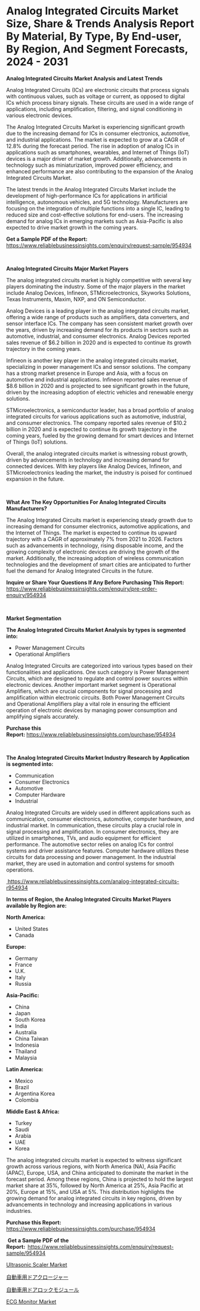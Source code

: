 <p><h1>Analog Integrated Circuits Market Size, Share & Trends Analysis Report By Material, By Type, By End-user, By Region, And Segment Forecasts, 2024 - 2031</h1></p><p><strong>Analog Integrated Circuits Market Analysis and Latest Trends</strong></p>
<p><p>Analog Integrated Circuits (ICs) are electronic circuits that process signals with continuous values, such as voltage or current, as opposed to digital ICs which process binary signals. These circuits are used in a wide range of applications, including amplification, filtering, and signal conditioning in various electronic devices.</p><p>The Analog Integrated Circuits Market is experiencing significant growth due to the increasing demand for ICs in consumer electronics, automotive, and industrial applications. The market is expected to grow at a CAGR of 12.8% during the forecast period. The rise in adoption of analog ICs in applications such as smartphones, wearables, and Internet of Things (IoT) devices is a major driver of market growth. Additionally, advancements in technology such as miniaturization, improved power efficiency, and enhanced performance are also contributing to the expansion of the Analog Integrated Circuits Market.</p><p>The latest trends in the Analog Integrated Circuits Market include the development of high-performance ICs for applications in artificial intelligence, autonomous vehicles, and 5G technology. Manufacturers are focusing on the integration of multiple functions into a single IC, leading to reduced size and cost-effective solutions for end-users. The increasing demand for analog ICs in emerging markets such as Asia-Pacific is also expected to drive market growth in the coming years.</p></p>
<p><strong>Get a Sample PDF of the Report:&nbsp;</strong> <a href="https://www.reliablebusinessinsights.com/enquiry/request-sample/954934">https://www.reliablebusinessinsights.com/enquiry/request-sample/954934</a></p>
<p>&nbsp;</p>
<p><strong>Analog Integrated Circuits Major Market Players</strong></p>
<p><p>The analog integrated circuits market is highly competitive with several key players dominating the industry. Some of the major players in the market include Analog Devices, Infineon, STMicroelectronics, Skyworks Solutions, Texas Instruments, Maxim, NXP, and ON Semiconductor.</p><p>Analog Devices is a leading player in the analog integrated circuits market, offering a wide range of products such as amplifiers, data converters, and sensor interface ICs. The company has seen consistent market growth over the years, driven by increasing demand for its products in sectors such as automotive, industrial, and consumer electronics. Analog Devices reported sales revenue of $6.2 billion in 2020 and is expected to continue its growth trajectory in the coming years.</p><p>Infineon is another key player in the analog integrated circuits market, specializing in power management ICs and sensor solutions. The company has a strong market presence in Europe and Asia, with a focus on automotive and industrial applications. Infineon reported sales revenue of $8.6 billion in 2020 and is projected to see significant growth in the future, driven by the increasing adoption of electric vehicles and renewable energy solutions.</p><p>STMicroelectronics, a semiconductor leader, has a broad portfolio of analog integrated circuits for various applications such as automotive, industrial, and consumer electronics. The company reported sales revenue of $10.2 billion in 2020 and is expected to continue its growth trajectory in the coming years, fueled by the growing demand for smart devices and Internet of Things (IoT) solutions.</p><p>Overall, the analog integrated circuits market is witnessing robust growth, driven by advancements in technology and increasing demand for connected devices. With key players like Analog Devices, Infineon, and STMicroelectronics leading the market, the industry is poised for continued expansion in the future.</p></p>
<p>&nbsp;</p>
<p><strong>What Are The Key Opportunities For Analog Integrated Circuits Manufacturers?</strong></p>
<p><p>The Analog Integrated Circuits market is experiencing steady growth due to increasing demand for consumer electronics, automotive applications, and the Internet of Things. The market is expected to continue its upward trajectory with a CAGR of approximately 7% from 2021 to 2026. Factors such as advancements in technology, rising disposable income, and the growing complexity of electronic devices are driving the growth of the market. Additionally, the increasing adoption of wireless communication technologies and the development of smart cities are anticipated to further fuel the demand for Analog Integrated Circuits in the future.</p></p>
<p><strong>Inquire or Share Your Questions If Any Before Purchasing This Report:</strong> <a href="https://www.reliablebusinessinsights.com/enquiry/pre-order-enquiry/954934">https://www.reliablebusinessinsights.com/enquiry/pre-order-enquiry/954934</a></p>
<p>&nbsp;</p>
<p><strong>Market Segmentation</strong></p>
<p><strong>The Analog Integrated Circuits Market Analysis by types is segmented into:</strong></p>
<p><ul><li>Power Management Circuits</li><li>Operational Amplifiers</li></ul></p>
<p><p>Analog Integrated Circuits are categorized into various types based on their functionalities and applications. One such category is Power Management Circuits, which are designed to regulate and control power sources within electronic devices. Another important market segment is Operational Amplifiers, which are crucial components for signal processing and amplification within electronic circuits. Both Power Management Circuits and Operational Amplifiers play a vital role in ensuring the efficient operation of electronic devices by managing power consumption and amplifying signals accurately.</p></p>
<p><strong>Purchase this Report:&nbsp;</strong><a href="https://www.reliablebusinessinsights.com/purchase/954934">https://www.reliablebusinessinsights.com/purchase/954934</a></p>
<p>&nbsp;</p>
<p><strong>The Analog Integrated Circuits Market Industry Research by Application is segmented into:</strong></p>
<p><ul><li>Communication</li><li>Consumer Electronics</li><li>Automotive</li><li>Computer Hardware</li><li>Industrial</li></ul></p>
<p><p>Analog Integrated Circuits are widely used in different applications such as communication, consumer electronics, automotive, computer hardware, and industrial market. In communication, these circuits play a crucial role in signal processing and amplification. In consumer electronics, they are utilized in smartphones, TVs, and audio equipment for efficient performance. The automotive sector relies on analog ICs for control systems and driver assistance features. Computer hardware utilizes these circuits for data processing and power management. In the industrial market, they are used in automation and control systems for smooth operations.</p></p>
<p><a href="https://www.reliablebusinessinsights.com/analog-integrated-circuits-r954934">&nbsp;https://www.reliablebusinessinsights.com/analog-integrated-circuits-r954934</a></p>
<p><strong>In terms of Region, the Analog Integrated Circuits Market Players available by Region are:</strong></p>
<p>
    <p> <strong> North America: </strong>
        <ul>
            <li>United States</li>
            <li>Canada</li>
        </ul>
        </p> 
    <p> <strong> Europe: </strong>
        <ul>
            <li>Germany</li>
            <li>France</li>
            <li>U.K.</li>
            <li>Italy</li>
            <li>Russia</li>
        </ul>
        </p> 
    <p> <strong> Asia-Pacific: </strong>
        <ul>
            <li>China</li>
            <li>Japan</li>
            <li>South Korea</li>
            <li>India</li>
            <li>Australia</li>
            <li>China Taiwan</li>
            <li>Indonesia</li>
            <li>Thailand</li>
            <li>Malaysia</li>
        </ul>
        </p> 
    <p> <strong> Latin America: </strong>
        <ul>
            <li>Mexico</li>
            <li>Brazil</li>
            <li>Argentina Korea</li>
            <li>Colombia</li>
        </ul>
        </p> 
    <p> <strong> Middle East & Africa: </strong>
        <ul>
            <li>Turkey</li>
            <li>Saudi</li>
            <li>Arabia</li>
            <li>UAE</li>
            <li>Korea</li>
        </ul>
    </p>
    </p>
<p><p>The analog integrated circuits market is expected to witness significant growth across various regions, with North America (NA), Asia Pacific (APAC), Europe, USA, and China anticipated to dominate the market in the forecast period. Among these regions, China is projected to hold the largest market share at 35%, followed by North America at 25%, Asia Pacific at 20%, Europe at 15%, and USA at 5%. This distribution highlights the growing demand for analog integrated circuits in key regions, driven by advancements in technology and increasing applications in various industries.</p></p>
<p><strong>Purchase this Report: </strong><a href="https://www.reliablebusinessinsights.com/purchase/954934">https://www.reliablebusinessinsights.com/purchase/954934</a></p>
<p>&nbsp;<strong>Get a Sample PDF of the Report:&nbsp;&nbsp;</strong><a href="https://www.reliablebusinessinsights.com/enquiry/request-sample/954934">https://www.reliablebusinessinsights.com/enquiry/request-sample/954934</a></p>
<p><strong></strong></p>
<p><p><a href="https://github.com/shotows/Market-Research-Report-List-3/blob/main/ultrasonic-scaler-market.md">Ultrasonic Scaler Market</a></p><p><a href="https://github.com/VinceMarvin1/Market-Research-Report-List-2/blob/main/3157363174786.md">自動車用ドアクロージャー</a></p><p><a href="https://github.com/DayanaRunolfsdottir/Market-Research-Report-List-1/blob/main/4945133174787.md">自動車用ドアロックモジュール</a></p><p><a href="https://github.com/beatblasta/Market-Research-Report-List-4/blob/main/ecg-monitor-market.md">ECG Monitor Market</a></p></p>
